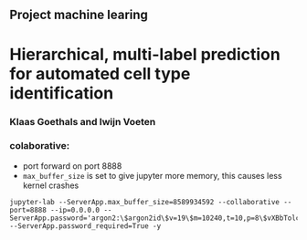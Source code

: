 ## Project machine learing

# Hierarchical, multi-label prediction for automated cell type identification

### Klaas Goethals and Iwijn Voeten

### colaborative:
- port forward on port 8888
- `max_buffer_size` is set to give jupyter more memory, this causes less kernel crashes
```
jupyter-lab --ServerApp.max_buffer_size=8589934592 --collaborative --port=8888 --ip=0.0.0.0 --ServerApp.password='argon2:\$argon2id\$v=19\$m=10240,t=10,p=8\$vXBbTolcNr+BuyBggEBjCg\$ZLiqVTLZRn6Petn/vgNzzQ' --ServerApp.password_required=True -y
```
